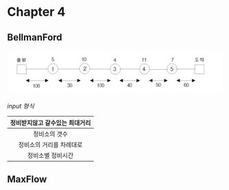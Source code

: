 # Chapter 4

## BellmanFord
![정비소](https://github.com/mollusca/Algorithm2/blob/master/IMG/RepairShop.PNG)

_input 형식_

|정비받지않고 갈수있는 최대거리|
|:----:|
|정비소의 갯수|
|정비소의 거리를 차례대로|
|정비소별 정비시간|

## MaxFlow
